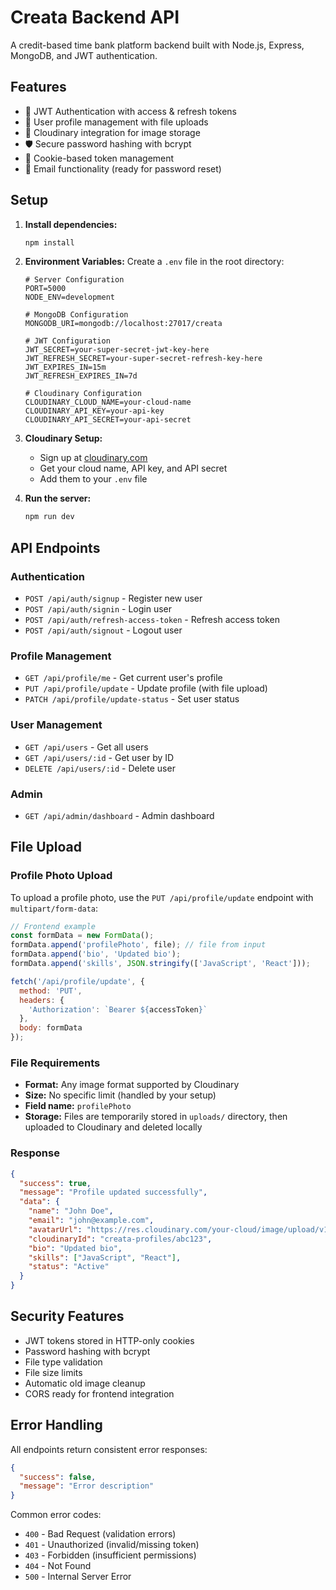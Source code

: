 # Creata Backend API

A credit-based time bank platform backend built with Node.js, Express, MongoDB, and JWT authentication.

## Features

- 🔐 JWT Authentication with access & refresh tokens
- 👤 User profile management with file uploads
- 📸 Cloudinary integration for image storage
- 🛡️ Secure password hashing with bcrypt
- 🍪 Cookie-based token management
- 📧 Email functionality (ready for password reset)

## Setup

1. **Install dependencies:**
   ```bash
   npm install
   ```

2. **Environment Variables:**
   Create a `.env` file in the root directory:
   ```env
   # Server Configuration
   PORT=5000
   NODE_ENV=development

   # MongoDB Configuration
   MONGODB_URI=mongodb://localhost:27017/creata

   # JWT Configuration
   JWT_SECRET=your-super-secret-jwt-key-here
   JWT_REFRESH_SECRET=your-super-secret-refresh-key-here
   JWT_EXPIRES_IN=15m
   JWT_REFRESH_EXPIRES_IN=7d

   # Cloudinary Configuration
   CLOUDINARY_CLOUD_NAME=your-cloud-name
   CLOUDINARY_API_KEY=your-api-key
   CLOUDINARY_API_SECRET=your-api-secret
   ```

3. **Cloudinary Setup:**
   - Sign up at [cloudinary.com](https://cloudinary.com)
   - Get your cloud name, API key, and API secret
   - Add them to your `.env` file

4. **Run the server:**
   ```bash
   npm run dev
   ```

## API Endpoints

### Authentication
- `POST /api/auth/signup` - Register new user
- `POST /api/auth/signin` - Login user
- `POST /api/auth/refresh-access-token` - Refresh access token
- `POST /api/auth/signout` - Logout user

### Profile Management
- `GET /api/profile/me` - Get current user's profile
- `PUT /api/profile/update` - Update profile (with file upload)
- `PATCH /api/profile/update-status` - Set user status

### User Management
- `GET /api/users` - Get all users
- `GET /api/users/:id` - Get user by ID
- `DELETE /api/users/:id` - Delete user

### Admin
- `GET /api/admin/dashboard` - Admin dashboard

## File Upload

### Profile Photo Upload
To upload a profile photo, use the `PUT /api/profile/update` endpoint with `multipart/form-data`:

```javascript
// Frontend example
const formData = new FormData();
formData.append('profilePhoto', file); // file from input
formData.append('bio', 'Updated bio');
formData.append('skills', JSON.stringify(['JavaScript', 'React']));

fetch('/api/profile/update', {
  method: 'PUT',
  headers: {
    'Authorization': `Bearer ${accessToken}`
  },
  body: formData
});
```

### File Requirements
- **Format:** Any image format supported by Cloudinary
- **Size:** No specific limit (handled by your setup)
- **Field name:** `profilePhoto`
- **Storage:** Files are temporarily stored in `uploads/` directory, then uploaded to Cloudinary and deleted locally

### Response
```json
{
  "success": true,
  "message": "Profile updated successfully",
  "data": {
    "name": "John Doe",
    "email": "john@example.com",
    "avatarUrl": "https://res.cloudinary.com/your-cloud/image/upload/v1234567890/creata-profiles/abc123.jpg",
    "cloudinaryId": "creata-profiles/abc123",
    "bio": "Updated bio",
    "skills": ["JavaScript", "React"],
    "status": "Active"
  }
}
```

## Security Features

- JWT tokens stored in HTTP-only cookies
- Password hashing with bcrypt
- File type validation
- File size limits
- Automatic old image cleanup
- CORS ready for frontend integration

## Error Handling

All endpoints return consistent error responses:
```json
{
  "success": false,
  "message": "Error description"
}
```

Common error codes:
- `400` - Bad Request (validation errors)
- `401` - Unauthorized (invalid/missing token)
- `403` - Forbidden (insufficient permissions)
- `404` - Not Found
- `500` - Internal Server Error 
